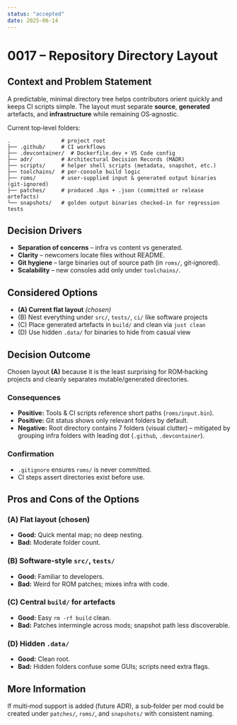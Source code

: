 ```yaml
---
status: "accepted"
date: 2025-06-14
---
```


# 0017 – Repository Directory Layout

## Context and Problem Statement
A predictable, minimal directory tree helps contributors orient quickly and
keeps CI scripts simple.  The layout must separate **source**, **generated**
artefacts, and **infrastructure** while remaining OS‑agnostic.

Current top‑level folders:
```
.                # project root
├── .github/     # CI workflows
├── .devcontainer/  # Dockerfile.dev + VS Code config
├── adr/         # Architectural Decision Records (MADR)
├── scripts/     # helper shell scripts (metadata, snapshot, etc.)
├── toolchains/  # per‑console build logic
├── roms/        # user‑supplied input & generated output binaries (git‑ignored)
├── patches/     # produced .bps + .json (committed or release artefacts)
└── snapshots/   # golden output binaries checked‑in for regression tests
```

## Decision Drivers
* **Separation of concerns** – infra vs content vs generated.
* **Clarity** – newcomers locate files without README.
* **Git hygiene** – large binaries out of source path (in `roms/`, git‑ignored).
* **Scalability** – new consoles add only under `toolchains/`.

## Considered Options
* **(A) Current flat layout** *(chosen)*
* (B) Nest everything under `src/`, `tests/`, `ci/` like software projects
* (C) Place generated artefacts in `build/` and clean via `just clean`
* (D) Use hidden `.data/` for binaries to hide from casual view

## Decision Outcome
Chosen layout **(A)** because it is the least surprising for ROM‑hacking
projects and cleanly separates mutable/generated directories.

### Consequences
* **Positive:** Tools & CI scripts reference short paths (`roms/input.bin`).
* **Positive:** Git status shows only relevant folders by default.
* **Negative:** Root directory contains 7 folders (visual clutter) – mitigated
  by grouping infra folders with leading dot (`.github`, `.devcontainer`).

### Confirmation
* `.gitignore` ensures `roms/` is never committed.
* CI steps assert directories exist before use.

## Pros and Cons of the Options
### (A) Flat layout (chosen)
* **Good:** Quick mental map; no deep nesting.
* **Bad:** Moderate folder count.

### (B) Software‑style `src/`, `tests/`
* **Good:** Familiar to developers.
* **Bad:** Weird for ROM patches; mixes infra with code.

### (C) Central `build/` for artefacts
* **Good:** Easy `rm -rf build` clean.
* **Bad:** Patches intermingle across mods; snapshot path less discoverable.

### (D) Hidden `.data/`
* **Good:** Clean root.
* **Bad:** Hidden folders confuse some GUIs; scripts need extra flags.

## More Information
If multi‑mod support is added (future ADR), a sub‑folder per mod could be
created under `patches/`, `roms/`, and `snapshots/` with consistent naming.

